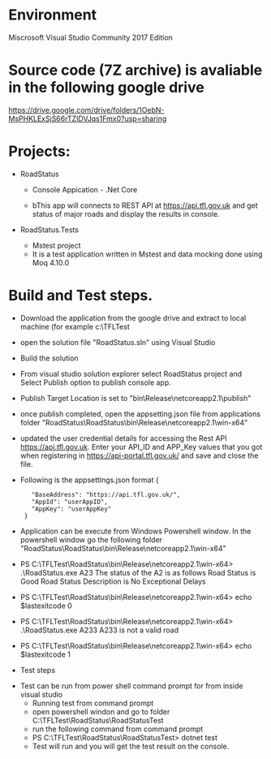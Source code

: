 # Environment
Miscrosoft Visual Studio Community 2017 Edition

# Source code (7Z archive) is avaliable in the following google drive
https://drive.google.com/drive/folders/1OebN-MsPHKLExSjS66rTZIDVJqs1Fmx0?usp=sharing

# Projects:
- RoadStatus 
    * Console Appication - .Net Core
  
    * bThis app will connects to REST API at https://api.tfl.gov.uk and get status of major roads and display the results in console.
   
- RoadStatus.Tests
   * Mstest project
   * It is a test application written in Mstest and data mocking done using Moq 4.10.0 

# Build and Test steps.
- Download the application from the google drive and extract to local machine (for example c:\TFLTest
- open the solution file "RoadStatus.sln" using Visual Studio
- Build the solution
- From visual studio solution explorer select RoadStatus project and Select Publish option to publish console app. 
- Publish Target Location is set to "bin\Release\netcoreapp2.1\publish"
- once publish completed, open the appsetting.json file from applications folder "RoadStatus\RoadStatus\bin\Release\netcoreapp2.1\win-x64"
- updated the user credential details for accessing the Rest API https://api.tfl.gov.uk. Enter your API_ID and APP_Key values that you got when registering in https://api-portal.tfl.gov.uk/ and save and close the file.
-  Following is the appsettings.json format
        {

          "BaseAddress": "https://api.tfl.gov.uk/",
          "AppId": "userAppID",
          "AppKey": "userAppKey"
        }
 - Application can be execute from Windows Powershell window.
    In the powershell window go the following folder "RoadStatus\RoadStatus\bin\Release\netcoreapp2.1\win-x64"
* PS C:\TFLTest\RoadStatus\bin\Release\netcoreapp2.1\win-x64> .\RoadStatus.exe A23
    The status of the A2 is as follows
        Road Status is Good
        Road Status Description is No Exceptional Delays
        
 * PS C:\TFLTest\RoadStatus\bin\Release\netcoreapp2.1\win-x64> echo $lastexitcode
 0

* PS C:\TFLTest\RoadStatus\bin\Release\netcoreapp2.1\win-x64> .\RoadStatus.exe A233
A233 is not a valid road

 * PS C:\TFLTest\RoadStatus\bin\Release\netcoreapp2.1\win-x64> echo $lastexitcode
 1
 
 
 - Test steps
 * Test can be run from power shell command prompt for from inside visual studio
    * Running test from command prompt
    * open powershell windon and go to folder C:\TFLTest\RoadStatus\RoadStatusTest
    * run the following command from command prompt
    * PS C:\TFLTest\RoadStatus\RoadStatusTest> dotnet test
    * Test will run and you will get the test result on the console.

    
